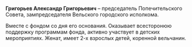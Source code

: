 
<b>Григорьев Александр Григорьевич</b> – председатель Попечительского Совета, зампредседателя Вельского городского исполкома.
<p>Вместе с фондом со дня его основания. Оказывает всесторонюю поддержку программам фонда, активно участвует в детских мероприятиях. Женат, имеет 2-х взрослых детей, коренной вельчанин. 
